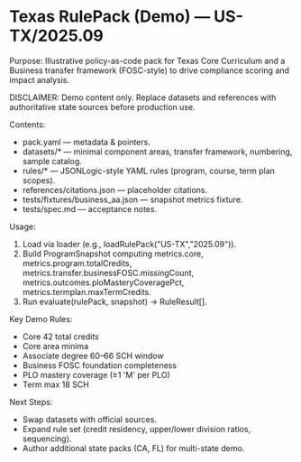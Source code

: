 # Texas RulePack (Demo) — US-TX/2025.09

Purpose: Illustrative policy-as-code pack for Texas Core Curriculum and a Business transfer framework (FOSC-style) to drive compliance scoring and impact analysis.

DISCLAIMER: Demo content only. Replace datasets and references with authoritative state sources before production use.

Contents:
- pack.yaml — metadata & pointers.
- datasets/* — minimal component areas, transfer framework, numbering, sample catalog.
- rules/* — JSONLogic-style YAML rules (program, course, term plan scopes).
- references/citations.json — placeholder citations.
- tests/fixtures/business_aa.json — snapshot metrics fixture.
- tests/spec.md — acceptance notes.

Usage:
1. Load via loader (e.g., loadRulePack("US-TX","2025.09")).
2. Build ProgramSnapshot computing metrics.core, metrics.program.totalCredits, metrics.transfer.businessFOSC.missingCount, metrics.outcomes.ploMasteryCoveragePct, metrics.termplan.maxTermCredits.
3. Run evaluate(rulePack, snapshot) -> RuleResult[].

Key Demo Rules:
- Core 42 total credits
- Core area minima
- Associate degree 60–66 SCH window
- Business FOSC foundation completeness
- PLO mastery coverage (≥1 'M' per PLO)
- Term max 18 SCH

Next Steps:
- Swap datasets with official sources.
- Expand rule set (credit residency, upper/lower division ratios, sequencing).
- Author additional state packs (CA, FL) for multi-state demo.
